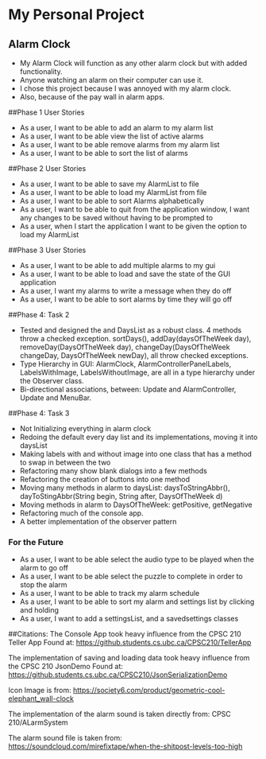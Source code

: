 # My Personal Project

## Alarm Clock

- My Alarm Clock will function as any other alarm clock but with added functionality.
- Anyone watching an alarm on their computer can use it.
- I chose this project because I was annoyed with my alarm clock.
- Also, because of the pay wall in alarm apps.

##Phase 1 User Stories
- As a user, I want to be able to add an alarm to my alarm list
- As a user, I want to be able view the list of active alarms
- As a user, I want to be able remove alarms from my alarm list
- As a user, I want to be able to sort the list of alarms

##Phase 2 User Stories
- As a user, I want to be able to save my AlarmList  to file
- As a user, I want to be able to load my AlarmList from file
- As a user, I want to be able to sort Alarms alphabetically
- As a user, I want to be able to quit from the application window, I want any changes to be saved without having to be prompted to
- As a user, when I start the application I want to be given the option to load my AlarmList

##Phase 3 User Stories
- As a user, I want to be able to add multiple alarms to my gui
- As a user, I want to be able to load and save the state of the GUI application
- As a user, I want my alarms to write a message when they do off
- As a user, I want to be able to sort alarms by time they will go off

##Phase 4: Task 2
- Tested and designed the and DaysList as a robust class. 4 methods throw a checked exception. sortDays(), addDay(daysOfTheWeek day), removeDay(DaysOfTheWeek day), changeDay(DaysOfTheWeek changeDay, DaysOfTheWeek newDay), all throw checked exceptions.
- Type Hierarchy in GUI: AlarmClock, AlarmControllerPanelLabels, LabelsWithImage, LabelsWithoutImage, are all in a type hierarchy under the Observer class.
- Bi-directional associations, between: Update and AlarmController, Update and MenuBar.

##Phase 4: Task 3
- Not Initializing everything in alarm clock
- Redoing the default every day list and its implementations, moving it into daysList
- Making labels with and without image into one class that has a method to swap in between the two
- Refactoring many show blank dialogs into a few methods
- Refactoring the creation of buttons into one method
- Moving many methods in alarm to daysList: daysToStringAbbr(), dayToStingAbbr(String begin, String after, DaysOfTheWeek d)
- Moving methods in alarm to DaysOfTheWeek: getPositive, getNegative
- Refactoring much of the console app.
- A better implementation of the observer pattern
  
### For the Future
- As a user, I want to be able select the audio type to be played when the alarm to go off
- As a user, I want to be able select the puzzle to complete in order to stop the alarm
- As a user, I want to be able to track my alarm schedule
- As a user, I want to be able to sort my alarm and settings list by clicking and holding
- As a user, I want to add a settingsList, and a savedsettings classes

##Citations:
The Console App took heavy influence from the CPSC 210 Teller App
Found at: https://github.students.cs.ubc.ca/CPSC210/TellerApp

The implementation of saving and loading data took heavy influence from the CPSC 210 JsonDemo
Found at: https://github.students.cs.ubc.ca/CPSC210/JsonSerializationDemo

Icon Image is from:
https://society6.com/product/geometric-cool-elephant_wall-clock

The implementation of the alarm sound is taken directly from:
CPSC 210/ALarmSystem

The alarm sound file is taken from:
https://soundcloud.com/mirefixtape/when-the-shitpost-levels-too-high

